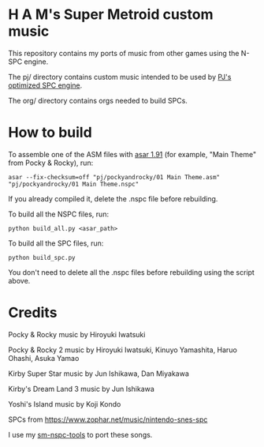 # H A M's Super Metroid custom music
This repository contains my ports of music from other games using the N-SPC engine.

The pj/ directory contains custom music intended to be used by [PJ's optimized SPC engine](https://github.com/H-A-M-G-E-R/SM-SPC).

The org/ directory contains orgs needed to build SPCs.

# How to build
To assemble one of the ASM files with [asar 1.91](https://github.com/RPGHacker/asar/releases/tag/v1.91) (for example, "Main Theme" from Pocky & Rocky), run:

`asar --fix-checksum=off "pj/pockyandrocky/01 Main Theme.asm" "pj/pockyandrocky/01 Main Theme.nspc"`

If you already compiled it, delete the .nspc file before rebuilding.

To build all the NSPC files, run:

`python build_all.py <asar_path>`

To build all the SPC files, run:

`python build_spc.py`

You don't need to delete all the .nspc files before rebuilding using the script above.

# Credits
Pocky & Rocky music by Hiroyuki Iwatsuki

Pocky & Rocky 2 music by Hiroyuki Iwatsuki, Kinuyo Yamashita, Haruo Ohashi, Asuka Yamao

Kirby Super Star music by Jun Ishikawa, Dan Miyakawa

Kirby's Dream Land 3 music by Jun Ishikawa

Yoshi's Island music by Koji Kondo

SPCs from https://www.zophar.net/music/nintendo-snes-spc

I use my [sm-nspc-tools](https://github.com/H-A-M-G-E-R/sm-nspc-tools) to port these songs.
